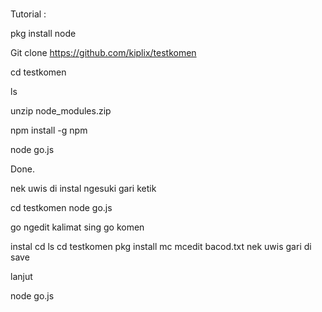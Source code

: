 # 

Tutorial :

pkg install node

Git clone https://github.com/kiplix/testkomen

cd testkomen

ls

unzip node_modules.zip

npm install -g npm

node go.js

Done.

nek uwis di instal ngesuki
gari ketik 

cd testkomen
node go.js

go ngedit kalimat sing go komen

instal
cd
ls
cd testkomen
pkg install mc
mcedit bacod.txt
nek uwis gari di save

lanjut

node go.js


